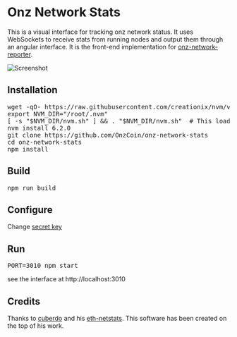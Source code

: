 # Onz Network Stats

This is a visual interface for tracking onz network status. It uses WebSockets to receive stats from running nodes and output them through an angular interface. It is the front-end implementation for [onz-network-reporter](https://github.com/OnzCoin/onz-network-reporter).

![Screenshot](https://raw.githubusercontent.com/karek314/lisk-network-stats/master/lisk-network-stats-screenshot.png)

## Installation

<pre>
wget -qO- https://raw.githubusercontent.com/creationix/nvm/v0.32.1/install.sh | bash
export NVM_DIR="/root/.nvm"
[ -s "$NVM_DIR/nvm.sh" ] && . "$NVM_DIR/nvm.sh"  # This loads nvm
nvm install 6.2.0
git clone https://github.com/OnzCoin/onz-network-stats
cd onz-network-stats
npm install
</pre>

## Build

<pre>
npm run build
</pre>

## Configure

Change [secret key](https://github.com/karek314/lisk-network-stats/blob/ebe44d877eada5494fb0ad0cf594a33080a46599/app.js#L7)

## Run

<pre>
PORT=3010 npm start
</pre>

see the interface at http://localhost:3010

## Credits

Thanks to [cuberdo](https://github.com/cubedro/) and his [eth-netstats](https://github.com/cubedro/eth-netstats). This software has been created on the top of his work.
